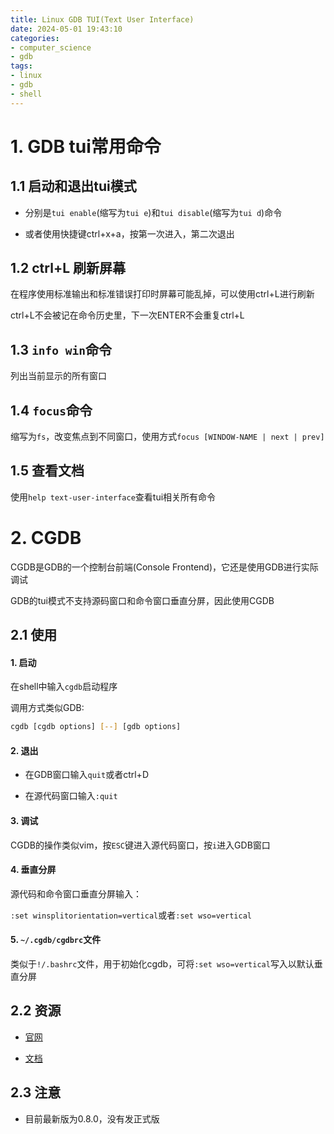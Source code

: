 ```yaml
---
title: Linux GDB TUI(Text User Interface)
date: 2024-05-01 19:43:10
categories:
- computer_science
- gdb
tags:
- linux
- gdb
- shell
---
```


# 1. GDB tui常用命令

## 1.1 启动和退出tui模式

- 分别是`tui enable`(缩写为`tui e`)和`tui disable`(缩写为`tui d`)命令

- 或者使用快捷键ctrl+x+a，按第一次进入，第二次退出

## 1.2 ctrl+L 刷新屏幕

在程序使用标准输出和标准错误打印时屏幕可能乱掉，可以使用ctrl+L进行刷新

ctrl+L不会被记在命令历史里，下一次ENTER不会重复ctrl+L

## 1.3 `info win`命令

列出当前显示的所有窗口

## 1.4 `focus`命令

缩写为`fs`，改变焦点到不同窗口，使用方式`focus [WINDOW-NAME | next | prev]`

## 1.5 查看文档

使用`help text-user-interface`查看tui相关所有命令

# 2. CGDB

CGDB是GDB的一个控制台前端(Console Frontend)，它还是使用GDB进行实际调试

GDB的tui模式不支持源码窗口和命令窗口垂直分屏，因此使用CGDB

## 2.1 使用

#### 1. 启动

在shell中输入`cgdb`启动程序

调用方式类似GDB: 

```bash
cgdb [cgdb options] [--] [gdb options]
```

#### 2. 退出

- 在GDB窗口输入`quit`或者ctrl+D

- 在源代码窗口输入`:quit`

#### 3. 调试

CGDB的操作类似vim，按`ESC`键进入源代码窗口，按`i`进入GDB窗口

#### 4. 垂直分屏

源代码和命令窗口垂直分屏输入：

`:set winsplitorientation=vertical`或者`:set wso=vertical`

#### 5. `~/.cgdb/cgdbrc`文件

类似于`!/.bashrc`文件，用于初始化cgdb，可将`:set wso=vertical`写入以默认垂直分屏

## 2.2 资源

- [官网](https://cgdb.github.io/)

- [文档](https://cgdb.github.io/docs/cgdb-split.html)

## 2.3 注意

- 目前最新版为0.8.0，没有发正式版
